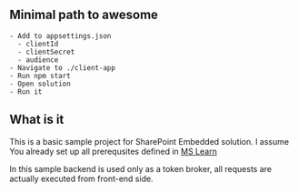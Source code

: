 ## Minimal path to awesome

    - Add to appsettings.json
      - clientId
      - clientSecret
      - audience
    - Navigate to ./client-app
    - Run npm start
    - Open solution
    - Run it 

## What is it

This is a basic sample project for SharePoint Embedded solution. 
I assume You already set up all prerequsites defined in [MS Learn](https://learn.microsoft.com/en-us/training/modules/sharepoint-embedded-setup/)

In this sample backend is used only as a token broker, all requests are actually executed from front-end side.
